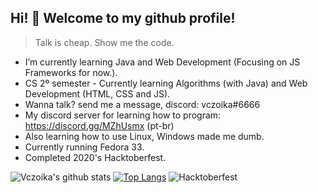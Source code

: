 ## Hi! 👋 Welcome to my github profile! 

> Talk is cheap. Show me the code.
  
- I’m currently learning Java and Web Development (Focusing on JS Frameworks for now.).  
- CS 2º semester - Currently learning Algorithms (with Java) and Web Development (HTML, CSS and JS).  
- Wanna talk? send me a message, discord: vczoika#6666  
- My discord server for learning how to program: https://discord.gg/MZhUsmx (pt-br)  
- Also learning how to use Linux, Windows made me dumb.  
- Currently running Fedora 33.    
- Completed 2020's Hacktoberfest.  
  
  
![Vczoika's github stats](https://github-readme-stats.vercel.app/api?username=vczoika&show_icons=false&theme=synthwave)
[![Top Langs](https://github-readme-stats.vercel.app/api/top-langs/?username=vczoika&layout=compact)](https://github.com/vczoika/github-readme-stats)
![Hacktoberfest](https://cdn.discordapp.com/attachments/594033079123705866/767579090055462922/unknown.png)


